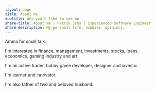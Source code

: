 ```yaml
---
layout: page
title: About me
subtitle: Why you'd like to see me
share-title: About me | Patrik Šíma | Experienced Software Engineer
share-description: My personal life, hobbies, opinions.
---
```


Ammo for small talk.

I'm interested in finance, management, investments, stocks, loans, economics, gaming industry and art.

I'm an active trader, hobby game developer, designer and investor.

I'm learner and innovator.

I'm also father of two and beloved husband.
